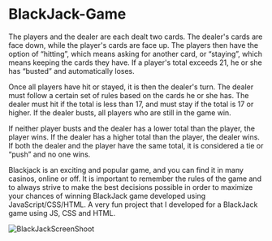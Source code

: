 # BlackJack-Game
The players and the dealer are each dealt two cards. The dealer's cards are face down, while the player's cards are face up. The players then have the option of “hitting”, which means asking for another card, or “staying”, which means keeping the cards they have. If a player's total exceeds 21, he or she has “busted” and automatically loses. 


Once all players have hit or stayed, it is then the dealer's turn. The dealer must follow a certain set of rules based on the cards he or she has. The dealer must hit if the total is less than 17, and must stay if the total is 17 or higher. If the dealer busts, all players who are still in the game win. 


If neither player busts and the dealer has a lower total than the player, the player wins. If the dealer has a higher total than the player, the dealer wins. If both the dealer and the player have the same total, it is considered a tie or “push” and no one wins. 


Blackjack is an exciting and popular game, and you can find it in many casinos, online or off. It is important to remember the rules of the game and to always strive to make the best decisions possible in order to maximize your chances of winning
BlackJack game developed using JavaScript/CSS/HTML.
A very fun project that I developed for a BlackJack game using JS, CSS and HTML.

![BlackJackScreenShoot](https://user-images.githubusercontent.com/116593146/210116563-eb7100db-8c9c-43f3-87d8-678a01d80af5.png)

